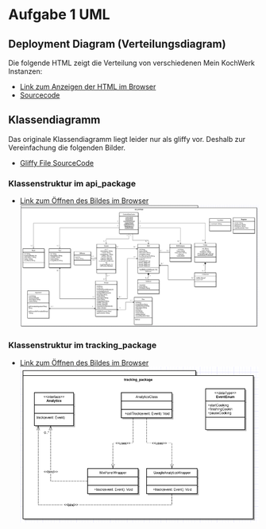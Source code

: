 # Aufgabe 1  UML 

## Deployment Diagram (Verteilungsdiagram)
Die folgende HTML zeigt die Verteilung von verschiedenen Mein KochWerk Instanzen:
- [Link zum Anzeigen der HTML im Browser](https://stirnraten.de/softwaretechnik/deployment_diagram.html)
- [Sourcecode](deployment_diagram.html)

## Klassendiagramm 
Das originale Klassendiagramm liegt leider nur als gliffy vor. Deshalb zur Vereinfachung die folgenden Bilder.
- [Gliffy File SourceCode](klassendiagramm.gliffy)

### Klassenstruktur im api_package
- [Link zum Öffnen des Bildes im Browser](https://stirnraten.de/softwaretechnik/api_package.png)
![Api Package Image File](api_package.png "api_package")

### Klassenstruktur im tracking_package
- [Link zum Öffnen des Bildes im Browser](https://stirnraten.de/softwaretechnik/tracking_package.png)
![alt text](tracking_package.png "tracking_package")
